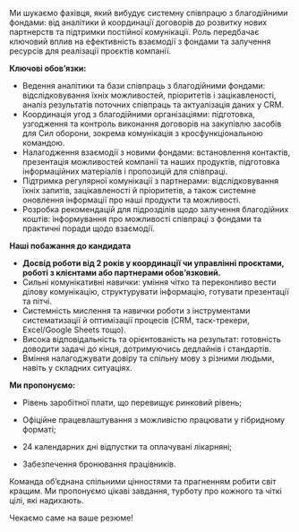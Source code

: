Ми шукаємо фахівця, який вибудує системну співпрацю з благодійними фондами:
від аналітики й координації договорів до розвитку нових партнерств та
підтримки постійної комунікації. Роль передбачає ключовий вплив на
ефективність взаємодії з фондами та залучення ресурсів для реалізації проєктів
компанії.

**Ключові обов’язки:**

  * Ведення аналітики та бази співпраць з благодійними фондами: відслідковування їхніх можливостей, пріоритетів і зацікавленості, аналіз результатів поточних співпраць та актуалізація даних у CRM.
  * Координація угод з благодійними організаціями: підготовка, узгодження та контроль виконання договорів на закупівлю засобів для Сил оборони, зокрема комунікація з кросфункціональною командою.
  * Налагодження взаємодії з новими фондами: встановлення контактів, презентація можливостей компанії та наших продуктів, підготовка інформаційних матеріалів і пропозицій для співпраці.
  * Підтримка регулярної комунікації з партнерами: відслідковування їхніх запитів, зацікавленості й пріоритетів, а також системне оновлення інформації про наші продукти та можливості.
  * Розробка рекомендацій для підрозділів щодо залучення благодійних коштів: інформування про можливості співпраці з фондами та практичні поради щодо взаємодії.

**Наші побажання до кандидата**

  * **Досвід роботи від 2 років у координації чи управлінні проєктами, роботі з клієнтами або партнерами обов’язковий.**
  * Сильні комунікативні навички: уміння чітко та переконливо вести ділову комунікацію, структурувати інформацію, готувати презентації та пітчі.
  * Системність мислення та навички роботи з інструментами систематизації й оптимізації процесів (CRM, таск-трекери, Excel/Google Sheets тощо).
  * Висока відповідальність та орієнтованість на результат: готовність доводити задачі до кінця, дотримуючись дедлайнів і стандартів.
  * Вміння налагоджувати довіру та спільну мову з різними людьми, навіть у складних ситуаціях.

**Ми пропонуємо:**

  * Рівень заробітної плати, що перевищує ринковий рівень;

  * Офіційне працевлаштування з можливістю працювати у гібридному форматі;
  * 24 календарних дні відпустки та оплачувані лікарняні;

  * Забезпечення бронювання працівників.

Команда об’єднана спільними цінностями та прагненням робити світ кращим. Ми
пропонуємо цікаві завдання, турботу про кожного та чіткі цілі, які надихають.

Чекаємо саме на ваше резюме!